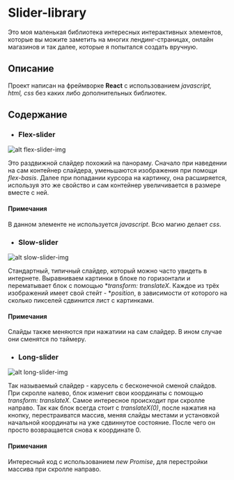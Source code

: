 # Slider-library

Это моя маленькая библиотека интересных интерактивных элементов, которые вы можите
заметить на многих лендинг-страницах, онлайн магазинов и так далее, которые я попытался создать вручную.

## Описание

Проект написан на фреймворке **React** с использованием *javascript, html, css* без каких либо дополнительных библиотек.

## Содержание

- ### Flex-slider

![alt flex-slider-img](../slaider_react/src/images/readme-images/flex-slider.png)

Это раздвижной слайдер похожий на панораму. Сначало при наведении на сам контейнер слайдера, уменьшаются изображения при помощи *flex-basis*. Далее при попадании курсора на картинку, она расширяется, используя это же свойство и сам контейнер увеличивается в размере вместе с ней.

#### Примечания

В данном элементе не используется *javascript*. Всю магию делает *css*.

- ### Slow-slider

![alt slow-slider-img](../slaider_react/src/images/readme-images/slow-slider.png)

Стандартный, типичный слайдер, который можно часто увидеть в интернете. Выравниваем картинки в блоке по горизонтали и перематывает блок с помощью **transform: translateX*. Каждое из трёх изображений имеет свой стейт - **position*, в зависимости от которого на сколько пикселей сдвинится лист с картинками.

#### Примечания

Слайды также меняются при нажатиии на сам слайдер. В ином случае они сменятся по таймеру.

- ### Long-slider

![alt long-slider-img](../slaider_react/src/images/readme-images/long-slider.png)

Так называемый слайдер - карусель с бесконечной сменой слайдов. При скролле налево, блок изменит свои координаты с помощью *transform: translateX*. Самое интересное происходит при скролле направо. Так как блок всегда стоит с *translateX(0)*, после нажатия на кнопку, перестраиватся массив, меняя слайды местами и установкой начальной координаты на уже сдвиннутое состояние. После чего он просто возвращается снова к координате 0.

#### Примечания

Интересный код с использованием *new Promise*, для перестройки массива при скролле направо.

